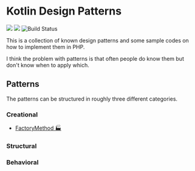 # Kotlin Design Patterns

![](https://img.shields.io/badge/language-kotlin-blue)
![](https://img.shields.io/github/stars/mangasf/design-patterns-kotlin)
![Build Status](https://github.com/mangasf/design-patterns-kotlin/actions/workflows/ci.yml/badge.svg)

This is a collection of known design patterns and some sample codes on how to
implement them in PHP.

I think the problem with patterns is that often people do know them but don't
know when to apply which.

## Patterns

The patterns can be structured in roughly three different categories.

### Creational

- [FactoryMethod 🏭](src/main/kotlin/creational/factoryMethod)

### Structural

### Behavioral
